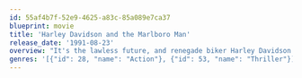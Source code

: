 ```yaml
---
id: 55af4b7f-52e9-4625-a83c-85a089e7ca37
blueprint: movie
title: 'Harley Davidson and the Marlboro Man'
release_date: '1991-08-23'
overview: "It's the lawless future, and renegade biker Harley Davidson (Mickey Rourke) and his surly cowboy buddy, Marlboro (Don Johnson), learn that a corrupt bank is about to foreclose on their friend's bar to further an expanding empire. Harley and Marlboro decide to help by robbing the crooked bank. But when they accidentally filch a drug shipment, they find themselves on the run from criminal financiers and the mob in this rugged action adventure."
genres: '[{"id": 28, "name": "Action"}, {"id": 53, "name": "Thriller"}]'
---
```

